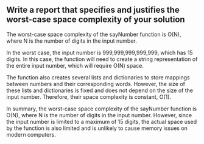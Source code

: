 ## Write a report that specifies and justifies the worst-case space complexity of your solution

The worst-case space complexity of the sayNumber function is O(N), where N is the number of digits in the input number.

In the worst case, the input number is 999,999,999,999,999, which has 15 digits. In this case, the function will need to create a string representation of the entire input number, which will require O(N) space.

The function also creates several lists and dictionaries to store mappings between numbers and their corresponding words. However, the size of these lists and dictionaries is fixed and does not depend on the size of the input number. Therefore, their space complexity is constant, O(1).

In summary, the worst-case space complexity of the sayNumber function is O(N), where N is the number of digits in the input number. However, since the input number is limited to a maximum of 15 digits, the actual space used by the function is also limited and is unlikely to cause memory issues on modern computers.